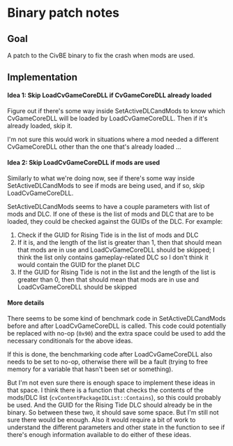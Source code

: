# Binary patch notes

## Goal

A patch to the CivBE binary to fix the crash when mods are used.

## Implementation

#### Idea 1: Skip LoadCvGameCoreDLL if CvGameCoreDLL already loaded

Figure out if there's some way inside SetActiveDLCandMods to know which CvGameCoreDLL will be loaded by LoadCvGameCoreDLL. Then if it's already loaded, skip it.

I'm not sure this would work in situations where a mod needed a different CvGameCoreDLL other than the one that's already loaded ...

#### Idea 2: Skip LoadCvGameCoreDLL if mods are used

Similarly to what we're doing now, see if there's some way inside SetActiveDLCandMods to see if mods are being used, and if so, skip LoadCvGameCoreDLL.

SetActiveDLCandMods seems to have a couple parameters with list of mods and DLC. If one of these is the list of mods and DLC that are to be loaded, they could be checked against the GUIDs of the DLC. For example:

1. Check if the GUID for Rising Tide is in the list of mods and DLC
1. If it is, and the length of the list is greater than 1, then that should mean that mods are in use and LoadCvGameCoreDLL should be skipped; I think the list only contains gameplay-related DLC so I don't think it would contain the GUID for the planet DLC
1. If the GUID for Rising Tide is not in the list and the length of the list is greater than 0, then that should mean that mods are in use and LoadCvGameCoreDLL should be skipped

#### More details

There seems to be some kind of benchmark code in SetActiveDLCandMods before and after LoadCvGameCoreDLL is called. This code could potentially be replaced with no-op (`0x90`) and the extra space could be used to add the necessary conditionals for the above ideas.

If this is done, the benchmarking code after LoadCvGameCoreDLL also needs to be set to no-op, otherwise there will be a fault (trying to free memory for a variable that hasn't been set or something).

But I'm not even sure there is enough space to implement these ideas in that space. I think there is a function that checks the contents of the mods/DLC list (`cvContentPackageIDList::Contains`), so this could probably be used. And the GUID for the Rising Tide DLC should already be in the binary. So between these two, it should save some space. But I'm still not sure there would be enough. Also it would require a bit of work to understand the different parameters and other state in the function to see if there's enough information available to do either of these ideas.
